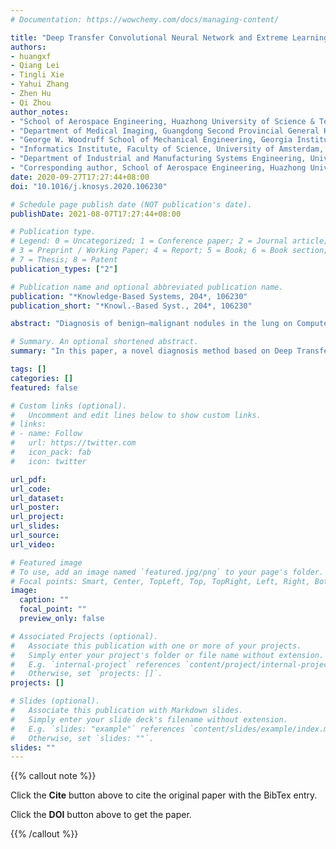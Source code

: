 ```yaml
---
# Documentation: https://wowchemy.com/docs/managing-content/

title: "Deep Transfer Convolutional Neural Network and Extreme Learning Machine for lung nodule diagnosis on CT images"
authors:
- huangxf
- Qiang Lei
- Tingli Xie
- Yahui Zhang
- Zhen Hu
- Qi Zhou
author_notes:
- "School of Aerospace Engineering, Huazhong University of Science & Technology, Wuhan 430074, PR China"
- "Department of Medical Imaging, Guangdong Second Provincial General Hospital, Guangzhou 510317, PR China"
- "George W. Woodruff School of Mechanical Engineering, Georgia Institute of Technology, Atlanta, GA 30332, USA"
- "Informatics Institute, Faculty of Science, University of Amsterdam, Amsterdam, The Netherlands"
- "Department of Industrial and Manufacturing Systems Engineering, University of Michigan-Dearborn, Dearborn, MI 48128, USA"
- "Corresponding author, School of Aerospace Engineering, Huazhong University of Science & Technology, Wuhan 430074, PR China"
date: 2020-09-27T17:27:44+08:00
doi: "10.1016/j.knosys.2020.106230"

# Schedule page publish date (NOT publication's date).
publishDate: 2021-08-07T17:27:44+08:00

# Publication type.
# Legend: 0 = Uncategorized; 1 = Conference paper; 2 = Journal article;
# 3 = Preprint / Working Paper; 4 = Report; 5 = Book; 6 = Book section;
# 7 = Thesis; 8 = Patent
publication_types: ["2"]

# Publication name and optional abbreviated publication name.
publication: "*Knowledge-Based Systems, 204*, 106230"
publication_short: "*Knowl.-Based Syst., 204*, 106230"

abstract: "Diagnosis of benign–malignant nodules in the lung on Computed Tomography (CT) images is critical for determining tumor level and reducing patient mortality. Deep learning-based diagnosis of nodules in lung CT images, however, is time-consuming and less accurate due to redundant structure and the lack of adequate training data. In this paper, a novel diagnosis method based on Deep Transfer Convolutional Neural Network (DTCNN) and Extreme Learning Machine (ELM) is explored, which merges the synergy of two algorithms to deal with benign–malignant nodules classification. An optimal DTCNN is first adopted to extract high-level features of lung nodules, which has been trained with the ImageNet dataset beforehand. After that, an ELM classifier is further developed to classify benign and malignant lung nodules. Two datasets, including the Lung Image Database Consortium and Image Database Resource Initiative (LIDC-IDRI) public dataset and a private dataset from the First Affiliated Hospital of Guangzhou Medical University in China (FAH-GMU), have been conducted to verify the efficiency and effectiveness of the proposed approach. For LIDC-IDRI dataset, the experimental results show that our novel DTCNN-ELM model achieved the performance with an accuracy of 94.57%, a sensitivity of 93.69%, a specificity of 95.15%, an area under the receiver operator curve (AUC) of 94.94%, and testing time per nodule of 0.5 ms, which has the most reliable results compared with current state-of-the-art methods. Codes are available."

# Summary. An optional shortened abstract.
summary: "In this paper, a novel diagnosis method based on Deep Transfer Convolutional Neural Network (DTCNN) and Extreme Learning Machine (ELM) is explored, which merges the synergy of two algorithms to deal with benign–malignant nodules classification."

tags: []
categories: []
featured: false

# Custom links (optional).
#   Uncomment and edit lines below to show custom links.
# links:
# - name: Follow
#   url: https://twitter.com
#   icon_pack: fab
#   icon: twitter

url_pdf:
url_code:
url_dataset:
url_poster:
url_project:
url_slides:
url_source:
url_video:

# Featured image
# To use, add an image named `featured.jpg/png` to your page's folder. 
# Focal points: Smart, Center, TopLeft, Top, TopRight, Left, Right, BottomLeft, Bottom, BottomRight.
image:
  caption: ""
  focal_point: ""
  preview_only: false

# Associated Projects (optional).
#   Associate this publication with one or more of your projects.
#   Simply enter your project's folder or file name without extension.
#   E.g. `internal-project` references `content/project/internal-project/index.md`.
#   Otherwise, set `projects: []`.
projects: []

# Slides (optional).
#   Associate this publication with Markdown slides.
#   Simply enter your slide deck's filename without extension.
#   E.g. `slides: "example"` references `content/slides/example/index.md`.
#   Otherwise, set `slides: ""`.
slides: ""
---
```


{{% callout note %}}

Click the **Cite** button above to cite the original paper with the BibTex entry.

Click the **DOI** button above to get the paper.

{{% /callout %}}
